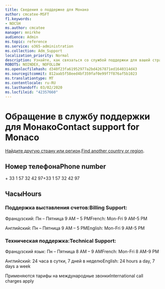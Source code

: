 ```yaml
---
title: Сведения о поддержке для Монако
author: cmcatee-MSFT
f1.keywords:
- NOCSH
ms.author: cmcatee
manager: mnirkhe
audience: Admin
ms.topic: reference
ms.service: o365-administration
ms.collection: Adm_Support
localization_priority: Normal
description: Узнайте, как связаться со службой поддержки для вашей страны или региона.
ROBOTS: NOINDEX, NOFOLLOW
ms.openlocfilehash: d340f23fa61952977a2bd4267871ed1640314d43
ms.sourcegitcommit: 812aab5f58eed4bf359faf0e99f7f876af5b1023
ms.translationtype: MT
ms.contentlocale: ru-RU
ms.lasthandoff: 03/02/2020
ms.locfileid: "42357660"
---
```

# <a name="contact-support-for-monaco"></a><span data-ttu-id="74b03-103">Обращение в службу поддержки для Монако</span><span class="sxs-lookup"><span data-stu-id="74b03-103">Contact support for Monaco</span></span>

<span data-ttu-id="74b03-104">[Найдите другую страну или регион](../contact-support-for-business-products.md).</span><span class="sxs-lookup"><span data-stu-id="74b03-104">[Find another country or region](../contact-support-for-business-products.md).</span></span>

## <a name="phone-number"></a><span data-ttu-id="74b03-105">Номер телефона</span><span class="sxs-lookup"><span data-stu-id="74b03-105">Phone number</span></span>
<span data-ttu-id="74b03-106">+ 33 1 57 32 42 97</span><span class="sxs-lookup"><span data-stu-id="74b03-106">+33 1 57 32 42 97</span></span>

## <a name="hours"></a><span data-ttu-id="74b03-107">Часы</span><span class="sxs-lookup"><span data-stu-id="74b03-107">Hours</span></span>
### <a name="billing-support"></a><span data-ttu-id="74b03-108">Поддержка выставления счетов:</span><span class="sxs-lookup"><span data-stu-id="74b03-108">Billing Support:</span></span>

<span data-ttu-id="74b03-109">Французский: Пн – Пятница 9 AM – 5 PM</span><span class="sxs-lookup"><span data-stu-id="74b03-109">French: Mon-Fri 9 AM-5 PM</span></span>

<span data-ttu-id="74b03-110">Английский: Пн – Пятница 9 AM – 5 PM</span><span class="sxs-lookup"><span data-stu-id="74b03-110">English: Mon-Fri 9 AM-5 PM</span></span>

### <a name="technical-support"></a><span data-ttu-id="74b03-111">Техническая поддержка:</span><span class="sxs-lookup"><span data-stu-id="74b03-111">Technical Support:</span></span>

<span data-ttu-id="74b03-112">Французский язык: Пн – Пятница 8 AM – 9 AM</span><span class="sxs-lookup"><span data-stu-id="74b03-112">French: Mon-Fri 8 AM-9 PM</span></span>

<span data-ttu-id="74b03-113">Английский: 24 часа в сутки, 7 дней в неделю</span><span class="sxs-lookup"><span data-stu-id="74b03-113">English: 24 hours a day, 7 days a week</span></span>

<span data-ttu-id="74b03-114">Применяются тарифы на международные звонки</span><span class="sxs-lookup"><span data-stu-id="74b03-114">International call charges apply</span></span>
